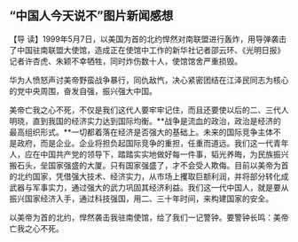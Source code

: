 ## “中国人今天说不”图片新闻感想



【导  读】1999年5月7日，以美国为首的北约悍然对南联盟进行轰炸，用导弹袭击了中国驻南联盟大使馆，造成正在使馆中工作的新华社记者邵云环、《光明日报》记者许杏虎、朱颖不幸牺牲，同时炸伤数十人，使馆馆舍严重损毁。



华为人愤怒声讨美帝野蛮战争暴行，同仇敌忾，决心紧密团结在江泽民同志为核心的党中央周围，奋发自强，振兴强大中国。

美帝亡我之心不死，不仅是我们这代人要牢牢记住，而且还要使以后的二、三代人明晓，直到我国的经济实力达到国际均衡。**战争是流血的政治，政治是经济的最高组织形式。**一切都着落在经济是否强大的基础上。未来的国际竞争主体不是政府，而是企业。企业将担负起国际竞争的重担，任重而道远。我们这一代青年人，应在中国共产党的领导下，踏踏实实地做好每一件事，韬光养晦，为民族振兴搬石头，垒国家强盛的大厦。只有国家强盛了，才不会受人欺侮。目前以美帝为首的北约国家，凭借强大技术、经济实力，从市场上攫取巨额利润，并将部分转化成武器与军事实力，通过强大的武力巩固其经济利益。我们这一代中国人，就是要从振兴国家经济入手，通过科技强国，用二、三十年时间，来构建国家的安全。

以美帝为首的北约，悍然袭击我驻南使馆，给了我们一记警钟。要警钟长鸣：美帝亡我之心不死。
